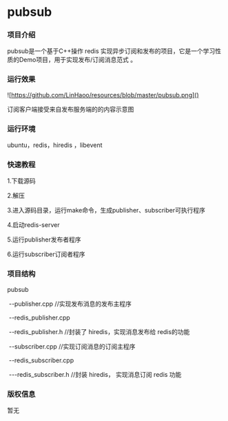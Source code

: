 # pubsub
### 项目介绍

pubsub是一个基于C++操作 redis 实现异步订阅和发布的项目，它是一个学习性质的Demo项目，用于实现发布/订阅消息范式 。

### 运行效果

![https://github.com/LinHaoo/resources/blob/master/pubsub.png]()

订阅客户端接受来自发布服务端的的内容示意图

### 运行环境

ubuntu，redis，hiredis ，libevent

### 快速教程 

1.下载源码

2.解压

3.进入源码目录，运行make命令，生成publisher、subscriber可执行程序

4.启动redis-server 

5.运行publisher发布者程序

6.运行subscriber订阅者程序

### 项目结构

pubsub

​	--publisher.cpp		//实现发布消息的发布主程序

​	--redis_publisher.cpp	

​	--redis_publisher.h	//封装了 hiredis，实现消息发布给 redis的功能

​	--subscriber.cpp		//实现订阅消息的订阅主程序

​	--redis_subscriber.cpp

​	---redis_subscriber.h	//封装 hiredis， 实现消息订阅 redis 功能

### 版权信息 

暂无









